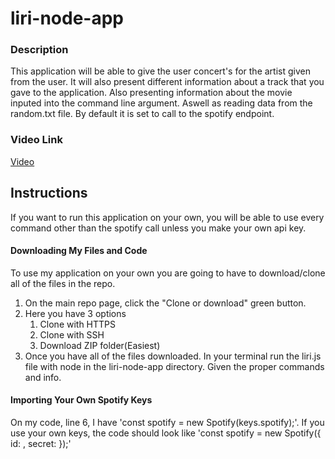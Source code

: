 # liri-node-app

### Description

This application will be able to give the user concert's for the artist given from the user. It will also present different information about a track that you gave to the application. Also presenting information about the movie inputed into the command line argument. Aswell as reading data from the random.txt file. By default it is set to call to the spotify endpoint.

### Video Link

[Video](https://www.youtube.com/watch?v=WWwg0JjafIU)

## Instructions

If you want to run this application on your own, you will be able to use every command other than the spotify call unless you make your own api key.

#### Downloading My Files and Code

To use my application on your own you are going to have to download/clone all of the files in the repo.

1. On the main repo page, click the "Clone or download" green button.
1. Here you have 3 options
   1. Clone with HTTPS
   1. Clone with SSH
   1. Download ZIP folder(Easiest)
1. Once you have all of the files downloaded. In your terminal run the liri.js file with node in the liri-node-app directory. Given the proper commands and info.

#### Importing Your Own Spotify Keys

On my code, line 6, I have 'const spotify = new Spotify(keys.spotify);'. If you use your own keys, the code should look like 'const spotify = new Spotify({
id: <your spotify client id>,
secret: <your spotify client secret>
});'
